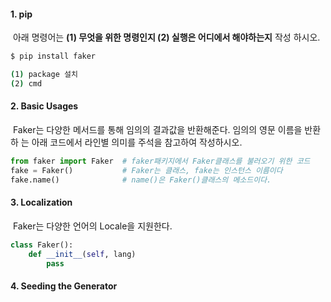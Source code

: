 #### 1. pip

​	아래 명령어는 **(1) 무엇을 위한 명령인지 (2) 실행은 어디에서 해야하는지** 작성 하시오.

``` bash
$ pip install faker

(1) package 설치
(2) cmd
```



#### 2. Basic Usages

​	Faker는 다양한 메서드를 통해 임의의 결과값을 반환해준다. 임의의 영문 이름을 반환하	는 아래 코드에서 라인별 의미를 주석을 참고하여 작성하시오.

```python
from faker import Faker  # faker패키지에서 Faker클래스를 불러오기 위한 코드
fake = Faker()			 # Faker는 클래스, fake는 인스턴스 이름이다
fake.name()				 # name()은 Faker()클래스의 메소드이다.
```



#### 3. Localization

​	Faker는 다양한 언어의 Locale을 지원한다.

```python
class Faker():
    def __init__(self, lang)
    	pass
```



#### 4. Seeding the Generator



